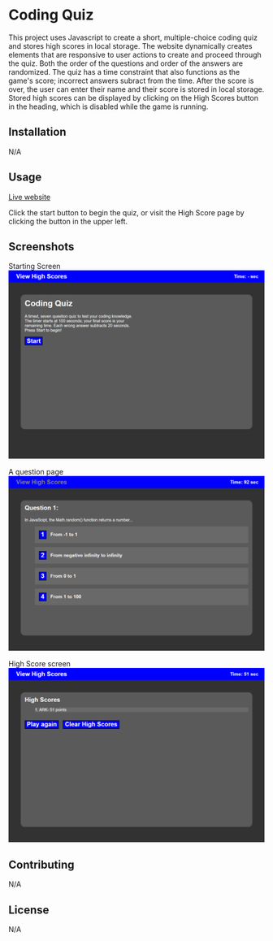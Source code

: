 # Coding Quiz

This project uses Javascript to create a short, multiple-choice coding quiz and stores high scores in local storage. The website dynamically creates elements that are responsive to user actions to create and proceed through the quiz. Both the order of the questions and order of the answers are randomized. The quiz has a time constraint that also functions as the game's score; incorrect answers subract from the time. After the score is over, the user can enter their name and their score is stored in local storage. Stored high scores can be displayed by clicking on the High Scores button in the heading, which is disabled while the game is running.

## Installation

N/A

## Usage

[Live website](https://aknoedler.github.io/coding-quiz/)

Click the start button to begin the quiz, or visit the High Score page by clicking the button in the upper left.

## Screenshots

Starting Screen
![Starting Screen](./assets/screenshots/Screenshot_One.png)

A question page
![A Question Page](./assets/screenshots/Screenshot_Two.png)

High Score screen
![The High Score Page](./assets/screenshots/Screenshot_Four.png)

## Contributing

N/A

## License

N/A